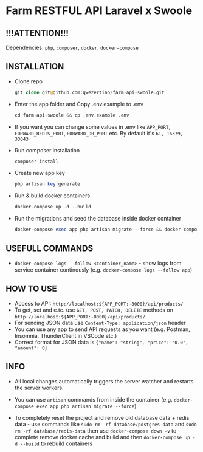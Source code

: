 # Farm RESTFUL API Laravel x Swoole

## !!!ATTENTION!!!

Dependencies: `php`, `composer`, `docker`, `docker-compose`

## INSTALLATION

-   Clone repo
    ```php
    git clone git@github.com:qwezertino/farm-api-swoole.git
    ```
-   Enter the app folder and Copy .env.example to .env
    ```php
    cd farm-api-swoole && cp .env.example .env
    ```
-   If you want you can change some values in .env like `APP_PORT`, `FORWARD_REDIS_PORT`, `FORWARD_DB_PORT` etc. By default it's `61, 16379, 33043`

-   Run composer installation
    ```php
    composer install
    ```
-   Create new app key
    ```php
    php artisan key:generate
    ```
-   Run & build docker containers
    ```php
    docker-compose up -d --build
    ```
-   Run the migrations and seed the database inside docker container
    ```php
    docker-compose exec app php artisan migrate --force && docker-compose exec app php artisan db:seed --class=ProductsTableSeeder
    ```

## USEFULL COMMANDS

-   `docker-compose logs --follow <container_name>` - show logs from service container continously (e.g. `docker-compose logs --follow app`)

## HOW TO USE

-   Access to API: `http://localhost:${APP_PORT:-8000}/api/products/`
-   To get, set and e.tc. use `GET, POST, PATCH, DELETE` methods on `http://localhost:${APP_PORT:-8000}/api/products/`
-   For sending JSON data use `Content-Type: application/json` header
-   You can use any app to send API requests as you want (e.g. Postman, Insomnia, ThunderClient in VSCode etc.)
-   Correct format for JSON data is `{"name": "string", "price": "0.0", "amount": 0}`

## INFO

-   All local changes automatically triggers the server watcher and restarts the server workers.

-   You can use `artisan` commands from inside the container (e.g. `docker-compose exec app php artisan migrate --force`)

-   To completely reset the project and remove old database data + redis data - use commands like `sudo rm -rf database/postgres-data` and `sudo rm -rf database/redis-data` then use `docker-compose down -v` to complete remove docker cache and build and then `docker-compose up -d --build` to rebuild containers
